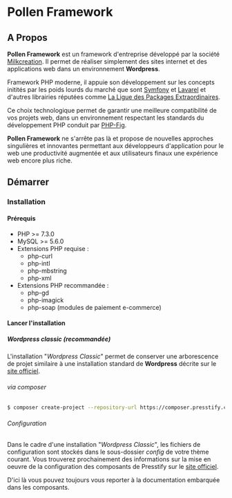 # Pollen Framework

## A Propos

**Pollen Framework** est un framework d'entreprise développé par la société [Milkcreation](https://milkcreation.fr/). 
Il permet de réaliser simplement des sites internet et des applications web dans un environnement **Wordpress**.

Framework PHP moderne, il appuie son développement sur les concepts initités par les poids lourds du 
marché que sont [Symfony](https://symfony.com/) et [Lavarel](https://laravel.com/) et d'autres librairies 
réputées comme [La Ligue des Packages Extraordinaires](https://thephpleague.com/).

Ce choix technologique permet de garantir une meilleure compatibilité de vos projets web, dans un environnement 
respectant les standards du développement PHP conduit par [PHP-Fig](https://www.php-fig.org/psr/).
 
**Pollen Framework** ne s'arrête pas là et propose de nouvelles approches singulières et innovantes permettant aux 
développeurs d'application pour le web une productivité augmentée et aux utilisateurs finaux une expérience web encore plus riche.

## Démarrer

### Installation

#### Prérequis

* PHP >= 7.3.0
* MySQL >= 5.6.0
* Extensions PHP requise :
    * php-curl
    * php-intl
    * php-mbstring
    * php-xml
* Extensions PHP recommandée :
    * php-gd
    * php-imagick
    * php-soap (modules de paiement e-commerce)

#### Lancer l'installation

##### Wordpress classic (recommandée)

L'installation "*Wordpress Classic*" permet de conserver une arborescence de projet similaire à une installation 
standard de **Wordpress** décrite sur le [site officiel](https://fr.wordpress.org/txt-install/).

###### via composer 

```bash
$ composer create-project --repository-url https://composer.presstify.com/presstify presstify/wordpress-classic htdocs
```
###### Configuration

Dans le cadre d'une installation "*Wordpress Classic*", les fichiers de configuration sont stockés dans le sous-dossier 
*config* de votre thème courant. 
Vous trouverez prochainement des informations sur la mise en oeuvre de la configuration des composants de Presstify sur
le [site officiel](https://www.pollen-solutions.com/docs). 

D'ici là vous pouvez toujours vous reporter à la documentation embarquée dans les composants.